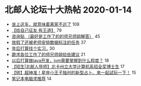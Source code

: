 # 北邮人论坛十大热帖 2020-01-14

- [坐上这车，就意味着离家不远了](https://bbs.byr.cn/article/Picture/3254008) 108
- [【给自己征友 有王道】](https://bbs.byr.cn/article/Friends/1950194) 79
- [咨询贴 （最好是工作了的的师兄师姐解答）](https://bbs.byr.cn/article/Feeling/3136684) 45
- [放假了还被老师安排数据标注的任务](https://bbs.byr.cn/article/Talking/6178824) 37
- [年后打算找个实习..](https://bbs.byr.cn/article/Job/2075801) 30
- [跪求各位工作了的师兄师姐给些建议](https://bbs.byr.cn/article/WorkLife/1139357) 21
- [以后打算做java开发，jvm需要掌握到什么程度？](https://bbs.byr.cn/article/Java/63308) 18
- [【招生|北邮人导师】北卡州立大学计算机系招全奖博士生](https://bbs.byr.cn/article/GoAbroad/366650) 17
- [【转】超神准！星座小王子独创的新型占卜、來一起試玩一下！](https://bbs.byr.cn/article/Constellations/326533) 15
- [笔记本电脑求推荐](https://bbs.byr.cn/article/Notebook/180843) 14


